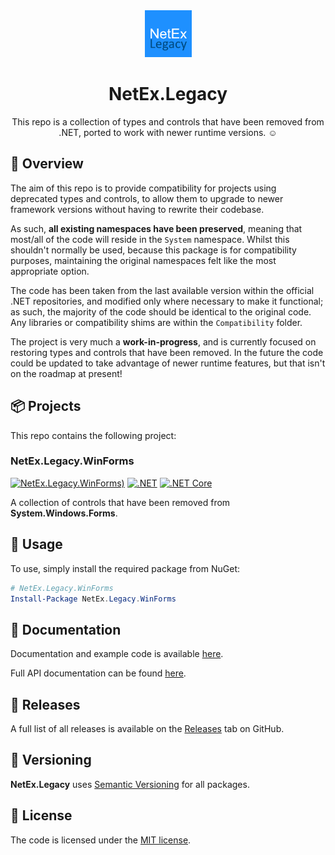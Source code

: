 ﻿<div align="center">

<img src="res/images/icon.png" alt="NetEx.WinForms.ProgressDialog" width="75" />

# NetEx.Legacy

This repo is a collection of types and controls that have been removed from .NET, ported to work with newer runtime versions. :relaxed:

</div>

## 💬 Overview

The aim of this repo is to provide compatibility for projects using deprecated types and controls, to allow them to upgrade to newer framework versions without having to rewrite their codebase.

As such, **all existing namespaces have been preserved**, meaning that most/all of the code will reside in the `System` namespace. Whilst this shouldn't normally be used, because this package is for compatibility purposes, maintaining the original namespaces felt like the most appropriate option.

The code has been taken from the last available version within the official .NET repositories, and modified only where necessary to make it functional; as such, the majority of the code should be identical to the original code. Any libraries or compatibility shims are within the `Compatibility` folder.

The project is very much a **work-in-progress**, and is currently focused on restoring types and controls that have been removed. In the future the code could be updated to take advantage of newer runtime features, but that isn't on the roadmap at present!

## 📦 Projects

This repo contains the following project:

### NetEx.Legacy.WinForms
[![NetEx.Legacy.WinForms)](https://img.shields.io/nuget/v/NetEx.Legacy.WinForms.svg)](https://www.nuget.org/packages/NetEx.Legacy.WinForms/) [![.NET](https://img.shields.io/badge/.net%20-5.0+-8A2BE2)](https://dotnet.microsoft.com/download) [![.NET Core](https://img.shields.io/badge/.net%20core-3.1-8A2BE2)](https://dotnet.microsoft.com/en-us/download/dotnet-framework)

A collection of controls that have been removed from **System.Windows.Forms**.

## 🙌 Usage

To use, simply install the required package from NuGet:

```powershell
# NetEx.Legacy.WinForms
Install-Package NetEx.Legacy.WinForms
```

## 📖 Documentation

Documentation and example code is available [here](https://peckmore.github.io/NetEx.Legacy).

Full API documentation can be found [here](https://peckmore.github.io/NetEx.Legacy/api/System.Windows.Forms.html).

## 🚀 Releases

A full list of all releases is available on the [Releases](https://github.com/Peckmore/NetEx.Legacy/releases) tab on GitHub.

## 🔢 Versioning

**NetEx.Legacy** uses [Semantic Versioning](https://semver.org) for all packages.

## 📄 License

The code is licensed under the [MIT license](https://github.com/Peckmore/NetEx.Legacy?tab=readme-ov-file#MIT-1-ov-file).